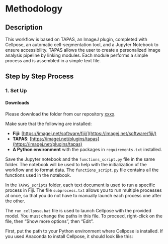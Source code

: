 # Methodology

## Description

This workflow is based on TAPAS, an ImageJ plugin, completed with Cellpose, an automatic cell-segmentation tool, and a Jupyter Notebook to ensure accessibility. TAPAS allows the user to create a personalized image analysis pipeline by linking modules. Each module performs a simple process and is assembled in a simple text file.

## Step by Step Process

### 1. Set Up

#### Downloads

Please download the folder from our repository [xxxx](URL).

Make sure that the following are installed:
- **Fiji**: [https://imagej.net/software/fiji/](https://imagej.net/software/fiji/)
- **TAPAS**: [https://imagej.net/plugins/tapas](https://imagej.net/plugins/tapas)
- **A Python environment** with the packages in `requirements.txt` installed.

Save the Jupyter notebook and the `functions_script.py` file in the same folder. The notebook will be used to help with the initialization of the workflow and to format data. The `functions_script.py` file contains all the functions used in the notebook.

In the `TAPAS_scripts` folder, each text document is used to run a specific process in Fiji. The file `subprocess.txt` allows you to run multiple processes at once, so that you do not have to manually launch each process one after the other.

The `run_cellpose.bat` file is used to launch Cellpose with the provided model. You must change the paths in this file. To proceed, right-click on the file, then “Show more options”, then “Edit”.

First, put the path to your Python environment where Cellpose is installed. If you used Anaconda to install Cellpose, it should look like this:
